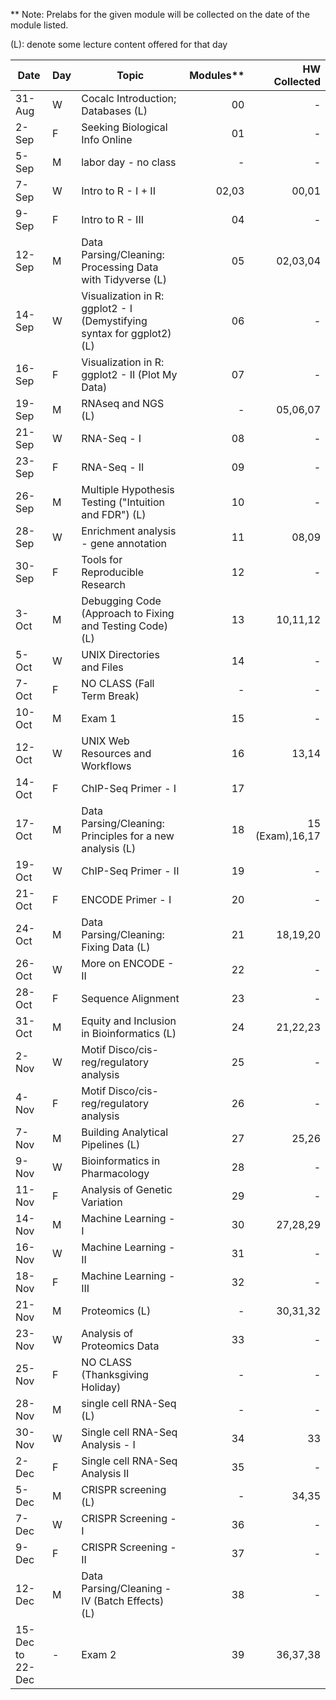 ** Note: Prelabs for the given module will be collected on the date of the module listed.

(L): denote some lecture content offered for that day

| Date             | Day | Topic                                                             | Modules** | HW Collected |
|------------------|-----|-------------------------------------------------------------------|--------:|----------------:|
| 31-Aug           | W   | Cocalc Introduction; Databases (L)                                |      00 |               - |
| 2-Sep            | F   | Seeking Biological Info Online                                    |      01 |               - |
| 5-Sep            | M   | labor day - no class                                              |       - |               - |
| 7-Sep            | W   | Intro to R - I + II                                               |   02,03 |           00,01 |
| 9-Sep            | F   | Intro to R - III                                                  |      04 |               - |
| 12-Sep           | M   | Data Parsing/Cleaning: Processing Data with Tidyverse (L)         |      05 |        02,03,04 |
| 14-Sep           | W   | Visualization in R: ggplot2 - I (Demystifying syntax for ggplot2) (L) |      06 |               - |
| 16-Sep           | F   | Visualization in R: ggplot2 - II (Plot My Data)                   |      07 |               - |
| 19-Sep           | M   | RNAseq and NGS (L)                                                |       - |        05,06,07 |
| 21-Sep           | W   | RNA-Seq - I                                                       |      08 |               - |
| 23-Sep           | F   | RNA-Seq - II                                                      |      09 |               - |
| 26-Sep           | M   | Multiple Hypothesis Testing ("Intuition and FDR") (L)             |      10 |               - |
| 28-Sep           | W   | Enrichment analysis - gene annotation                             |      11 |           08,09 |
| 30-Sep           | F   | Tools for Reproducible Research                                   |      12 |               - |
| 3-Oct            | M   | Debugging Code (Approach to Fixing and Testing Code)  (L)         |      13 |        10,11,12 |
| 5-Oct            | W   | UNIX Directories and Files                                        |      14 |               - |
| 7-Oct            | F   | NO CLASS (Fall Term Break)                                        |       - |               - |
| 10-Oct           | M   | Exam 1                                                            |      15 |               - |
| 12-Oct           | W   | UNIX Web Resources and Workflows                                  |      16 |           13,14 |
| 14-Oct           | F   | ChIP-Seq Primer - I                                               |      17 |                 |
| 17-Oct           | M   | Data Parsing/Cleaning: Principles for a new analysis (L)          |      18 | 15 (Exam),16,17 |
| 19-Oct           | W   | ChIP-Seq Primer - II                                              |      19 |               - |
| 21-Oct           | F   | ENCODE Primer - I                                                 |      20 |               - |
| 24-Oct           | M   | Data Parsing/Cleaning: Fixing Data (L)                            |      21 |        18,19,20 |
| 26-Oct           | W   | More on ENCODE - II                                               |      22 |               - |
| 28-Oct           | F   | Sequence Alignment                                                |      23 |               - |
| 31-Oct           | M   | Equity and Inclusion in Bioinformatics  (L)                       |      24 |        21,22,23 |
| 2-Nov            | W   | Motif Disco/cis-reg/regulatory analysis                           |      25 |               - |
| 4-Nov            | F   | Motif Disco/cis-reg/regulatory analysis                           |      26 |               - |
| 7-Nov            | M   | Building Analytical Pipelines (L)                                 |      27 |           25,26 |
| 9-Nov            | W   | Bioinformatics in Pharmacology                                    |      28 |               - |
| 11-Nov           | F   | Analysis of Genetic Variation                                     |      29 |               - |
| 14-Nov           | M   | Machine Learning - I                                              |      30 |        27,28,29 |
| 16-Nov           | W   | Machine Learning - II                                             |      31 |               - |
| 18-Nov           | F   | Machine Learning - III                                            |      32 |               - |
| 21-Nov           | M   | Proteomics (L)                                                    |       - |        30,31,32 |
| 23-Nov           | W   | Analysis of Proteomics Data                                       |      33 |               - |
| 25-Nov           | F   | NO CLASS (Thanksgiving Holiday)                                   |       - |               - |
| 28-Nov           | M   | single cell RNA-Seq (L)                                           |       - |               - |
| 30-Nov           | W   | Single cell RNA-Seq Analysis - I                                  |      34 |              33 |
| 2-Dec            | F   | Single cell RNA-Seq Analysis II                                   |      35 |               - |
| 5-Dec            | M   | CRISPR screening (L)                                              |       - |           34,35 |
| 7-Dec            | W   | CRISPR Screening - I                                              |      36 |               - |
| 9-Dec            | F   | CRISPR Screening - II                                             |      37 |               - |
| 12-Dec           | M   | Data Parsing/Cleaning - IV (Batch Effects) (L)                    |      38 |               - |
| 15-Dec to 22-Dec | -   | Exam 2                                                            |      39 |        36,37,38 |
